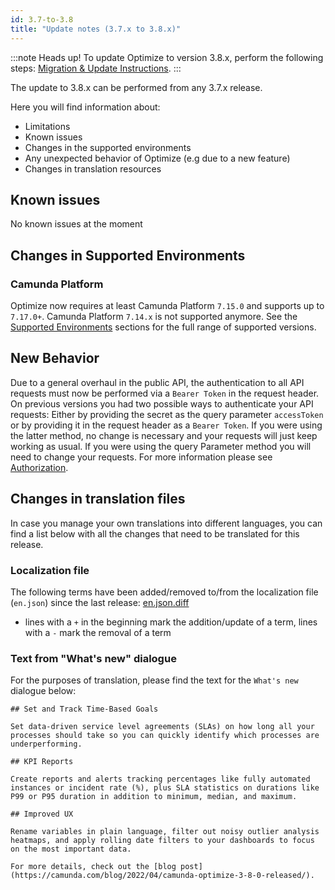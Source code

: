 ```yaml
---
id: 3.7-to-3.8
title: "Update notes (3.7.x to 3.8.x)"
---
```


:::note Heads up!
To update Optimize to version 3.8.x, perform the following steps: [Migration & Update Instructions](./instructions.md).
:::

The update to 3.8.x can be performed from any 3.7.x release.

Here you will find information about:

* Limitations
* Known issues
* Changes in the supported environments
* Any unexpected behavior of Optimize (e.g due to a new feature)
* Changes in translation resources

## Known issues

No known issues at the moment

## Changes in Supported Environments
### Camunda Platform

Optimize now requires at least Camunda Platform `7.15.0` and supports up to `7.17.0+`. Camunda Platform `7.14.x` is not supported anymore.
See the [Supported Environments](../../../../reference/supported-environments/#camunda-platform-7--optimize-version-matrix) sections for the full range of supported versions.

## New Behavior

Due to a general overhaul in the public API, the authentication to all API requests must now be performed via a 
`Bearer Token` in the request header. On previous versions you had two possible ways to authenticate your API requests: 
Either by providing the secret as the query parameter `accessToken` or by providing it in the request header as a 
`Bearer Token`. If you were using the latter method, no change is necessary and your requests will just keep working as usual. If you were using the query Parameter method you will need to change your requests. For more information please see [Authorization](../../rest-api/authorization/).

## Changes in translation files

In case you manage your own translations into different languages, you can find a list below with all the changes 
that need to be translated for this release. 

### Localization file
The following terms have been added/removed to/from the localization file (`en.json`) since the last release: 
[en.json.diff](./translation-diffs/differences_localization_370_380.diff)

* lines with a `+` in the beginning mark the addition/update of a term, lines with a `-` mark the removal of a term

### Text from "What's new" dialogue
For the purposes of translation, please find the text for the `What's new` dialogue below: 

```
## Set and Track Time-Based Goals

Set data-driven service level agreements (SLAs) on how long all your processes should take so you can quickly identify which processes are underperforming.

## KPI Reports

Create reports and alerts tracking percentages like fully automated instances or incident rate (%), plus SLA statistics on durations like P99 or P95 duration in addition to minimum, median, and maximum.

## Improved UX

Rename variables in plain language, filter out noisy outlier analysis heatmaps, and apply rolling date filters to your dashboards to focus on the most important data.

For more details, check out the [blog post](https://camunda.com/blog/2022/04/camunda-optimize-3-8-0-released/).
```